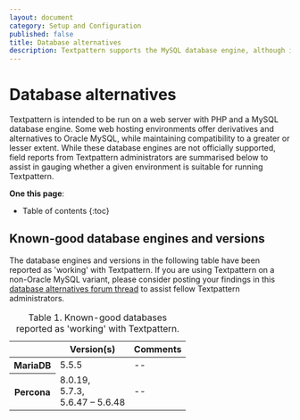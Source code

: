 ```yaml
---
layout: document
category: Setup and Configuration
published: false
title: Database alternatives
description: Textpattern supports the MySQL database engine, although it is reported to run on engines from other vendors. This article summarises various field reports from Textpattern administrators on databases and their versions.
---
```


# Database alternatives

Textpattern is intended to be run on a web server with PHP and a MySQL database engine. Some web hosting environments offer derivatives and alternatives to Oracle MySQL, while maintaining compatibility to a greater or lesser extent. While these database engines are not officially supported, field reports from Textpattern administrators are summarised below to assist in gauging whether a given environment is suitable for running Textpattern.

**One this page**:

* Table of contents
{:toc}

## Known-good database engines and versions

The database engines and versions in the following table have been reported as 'working' with Textpattern. If you are using Textpattern on a non-Oracle MySQL variant, please consider posting your findings in this [database alternatives forum thread](https://forum.textpattern.com/viewtopic.php?id=50752) to assist fellow Textpattern administrators.

<div class="tabular-data" itemscope itemtype="https://schema.org/Table"><table>
<caption>Table 1. Known-good databases reported as 'working' with Textpattern.</caption>
<thead><tr>
<th scope="col"></th>
<th scope="col">Version(s)</th>
<th scope="col">Comments</th>
</tr></thead>
<tbody>
<tr>
<th scope="row">MariaDB</th>
<td>5.5.5</td>
<td>--</td>
</tr>
<tr>
<th scope="row">Percona</th>
<td>8.0.19,<br>5.7.3,<br>5.6.47 – 5.6.48</td>
<td>--</td>
</tr>
</tbody>
</table></div>
